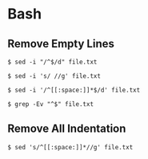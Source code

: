 # Bash

## Remove Empty Lines

```
$ sed -i "/^$/d" file.txt

$ sed -i 's/ //g' file.txt

$ sed -i '/^[[:space:]]*$/d' file.txt

$ grep -Ev "^$" file.txt
```

## Remove All Indentation

```
$ sed 's/^[[:space:]]*//g' file.txt
```